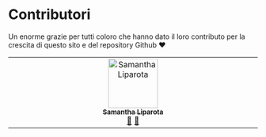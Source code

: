 # Contributori

Un enorme grazie per tutti coloro che hanno dato il loro contributo per la crescita di questo sito e del repository Github ❤️

<!-- ALL-CONTRIBUTORS-LIST:START - Do not remove or modify this section -->
<!-- prettier-ignore-start -->
<!-- markdownlint-disable -->
<table>
  <tbody>
    <tr>
      <td align="center" valign="top" width="14.28%"><a href="https://www.behance.net/sliparota"><img src="https://avatars.githubusercontent.com/u/113120713?v=4?s=100" width="100px;" alt="Samantha Liparota"/><br /><sub><b>Samantha Liparota</b></sub></a><br /><a href="#design-samlipa" title="Design">🎨</a> <a href="#review-samlipa" title="Reviewed Pull Requests">👀</a></td>
    </tr>
  </tbody>
</table>

<!-- markdownlint-restore -->
<!-- prettier-ignore-end -->

<!-- ALL-CONTRIBUTORS-LIST:END -->
